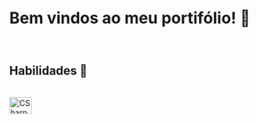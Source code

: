 <h1>Bem vindos ao meu portifólio! 👋</h1> 
<BR>
<h2>Habilidades 🎯</h2>
<BR>
<img align="center" alt="CSharp" height="30" width="40" src="https://img.shields.io/badge/Microsoft_Excel-217346?style=for-the-badge&logo=microsoft-excel&logoColor=white">

